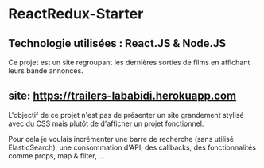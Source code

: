 # ReactRedux-Starter #

## Technologie utilisées : React.JS & Node.JS

Ce projet est un site regroupant les dernières sorties de films en affichant leurs bande annonces.

## site: https://trailers-lababidi.herokuapp.com

L'objectif de ce projet n'est pas de présenter un site grandement stylisé avec du CSS mais plutôt de d'afficher un projet fonctionnel.

Pour cela je voulais incrémenter une barre de recherche (sans utilisé ElasticSearch), une consommation d'API, des callbacks, des fonctionnalités comme props, map & filter, ...




